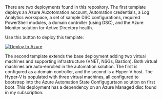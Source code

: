 There are two deployments found in this repository. The first template deploys an Azure Auzotomation account, Automation credentials, a Log Analytics workspace, a set of sample DSC configurations, required PowerShell modules, a domain controller (using DSC), and the Azure Monitor solution for Active Directory health.

Use this button to deploy this template:

[![Deploy to Azure](https://aka.ms/deploytoazurebutton)](https://portal.azure.com/#create/Microsoft.Template/uri/https%3A%2F%2Fraw.githubusercontent.com%2Fneilpeterson%2Fhyperv-iaas-dsc%2Fmain%2Fdeploy%2Fdc-only.json)

The second template extends the base deployment adding two virtual machines and supporting infrastructure (VNET, NSGs, Bastion). Both virtual machines are auto-enrolled in the automation solution. The first is configured as a domain controller, and the second is a Hyper-V host. The Hyper-V is populated with three virtual machines, all configured to bootstrap into the Azure Automation State Configugurtaon solution on first boot. This deployment has a dependency on an Azure Managed disc found in my subscription.